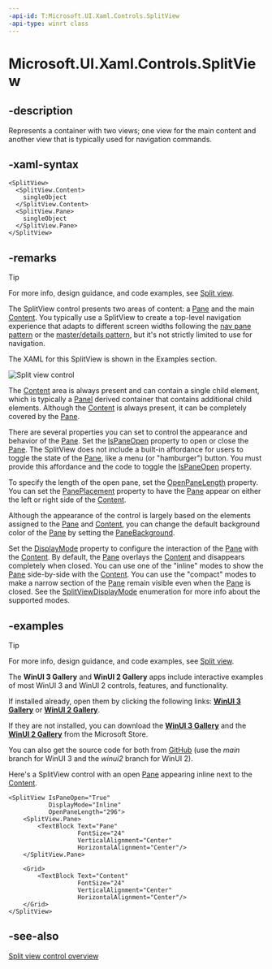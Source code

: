 ```yaml
---
-api-id: T:Microsoft.UI.Xaml.Controls.SplitView
-api-type: winrt class
---
```


<!-- Class syntax.
public class SplitView : Windows.UI.Xaml.Controls.Control, Windows.UI.Xaml.Controls.ISplitView, Windows.UI.Xaml.Controls.ISplitView2
-->

# Microsoft.UI.Xaml.Controls.SplitView

## -description

Represents a container with two views; one view for the main content and another view that is typically used for navigation commands.

## -xaml-syntax

```xaml
<SplitView>
  <SplitView.Content>
    singleObject
  </SplitView.Content>
  <SplitView.Pane>
    singleObject
  </SplitView.Pane>
</SplitView>

```

## -remarks

> [!TIP]
> For more info, design guidance, and code examples, see [Split view](/windows/apps/design/controls/split-view).

The SplitView control presents two areas of content: a [Pane](splitview_pane.md) and the main [Content](splitview_content.md). You typically use a SplitView to create a top-level navigation experience that adapts to different screen widths following the [nav pane pattern](/windows/uwp/controls-and-patterns/nav-pane) or the [master/details pattern](/windows/apps/design/controls/master-details), but it's not strictly limited to use for navigation.

The XAML for this SplitView is shown in the Examples section.

<img alt="Split view control" src="images/controls/SplitViewBasic.png" />

The [Content](splitview_content.md) area is always present and can contain a single child element, which is typically a [Panel](panel.md) derived container that contains additional child elements. Although the [Content](splitview_content.md) is always present, it can be completely covered by the [Pane](splitview_pane.md).

There are several properties you can set to control the appearance and behavior of the [Pane](splitview_pane.md). Set the [IsPaneOpen](splitview_ispaneopen.md) property to open or close the [Pane](splitview_pane.md). The SplitView does not include a built-in affordance for users to toggle the state of the [Pane](splitview_pane.md), like a menu (or "hamburger") button. You must provide this affordance and the code to toggle the [IsPaneOpen](splitview_ispaneopen.md) property.

To specify the length of the open pane, set the [OpenPaneLength](splitview_openpanelength.md) property. You can set the [PanePlacement](splitview_paneplacement.md) property to have the [Pane](splitview_pane.md) appear on either the left or right side of the [Content](splitview_content.md).

Although the appearance of the control is largely based on the elements assigned to the [Pane](splitview_pane.md) and [Content](splitview_content.md), you can change the default background color of the [Pane](splitview_pane.md) by setting the [PaneBackground](splitview_panebackground.md).

Set the [DisplayMode](splitview_displaymode.md) property to configure the interaction of the [Pane](splitview_pane.md) with the [Content](splitview_content.md). By default, the [Pane](splitview_pane.md) overlays the [Content](splitview_content.md) and disappears completely when closed. You can use one of the "inline" modes to show the [Pane](splitview_pane.md) side-by-side with the [Content](splitview_content.md). You can use the "compact" modes to make a narrow section of the [Pane](splitview_pane.md) remain visible even when the [Pane](splitview_pane.md) is closed. See the [SplitViewDisplayMode](splitviewdisplaymode.md) enumeration for more info about the supported modes.

## -examples

> [!TIP]
> For more info, design guidance, and code examples, see [Split view](/windows/apps/design/controls/split-view).
>
> The **WinUI 3 Gallery** and **WinUI 2 Gallery** apps include interactive examples of most WinUI 3 and WinUI 2 controls, features, and functionality.
>
> If installed already, open them by clicking the following links: [**WinUI 3 Gallery**](winui3gallery:/item/SplitView) or [**WinUI 2 Gallery**](winui2gallery:/item/SplitView).
>
> If they are not installed, you can download the [**WinUI 3 Gallery**](https://www.microsoft.com/p/winui-3-controls-gallery/9p3jfpwwdzrc) and the [**WinUI 2 Gallery**](https://www.microsoft.com/p/xaml-controls-gallery/9msvh128x2zt) from the Microsoft Store.
>
> You can also get the source code for both from [GitHub](https://github.com/Microsoft/WinUI-Gallery) (use the *main* branch for WinUI 3 and the *winui2* branch for WinUI 2).


Here's a SplitView control with an open [Pane](splitview_pane.md) appearing inline next to the [Content](splitview_content.md).

```xaml
<SplitView IsPaneOpen="True"
           DisplayMode="Inline"
           OpenPaneLength="296">
    <SplitView.Pane>
        <TextBlock Text="Pane"
                   FontSize="24"
                   VerticalAlignment="Center"
                   HorizontalAlignment="Center"/>
    </SplitView.Pane>

    <Grid>
        <TextBlock Text="Content"
                   FontSize="24"
                   VerticalAlignment="Center"
                   HorizontalAlignment="Center"/>
    </Grid>
</SplitView>
```

## -see-also

[Split view control overview](/windows/apps/design/controls/split-view)

